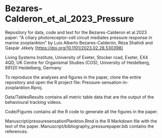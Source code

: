 # Bezares-Calderon_et_al_2023_Pressure

Repository for data, code and text for the Bezares-Calderon et al.2023 paper:
"A ciliary photoreceptor-cell circuit mediates pressure response in marine zooplankton"
by
Luis Alberto Bezares-Calderón, Réza Shahidi and Gáspár Jékely
[https://doi.org/10.1101/2023.02.28.530398]

Living Systems Institute, University of Exeter, Stocker road, Exeter, EX4 4QD, UK
Centre for Organismal Studies (COS), University of Heidelberg, 69120 Heidelberg, Germany

To reproduce the analyses and figures in the paper, clone the entire repository and open the R project file: Pressure-sensation-in-zooplankton.Rproj.

Data/TablesResults contains all metric table data that are the output of the behavioural tracking videos.

Code/Figures contains all the R code to generate all the figures in the paper.

Manuscript/pressuresensationPlankton.Rmd is the R Markdown file with the text of the paper.
Manuscript/bibliography_pressurepaper.bib contains the references.
